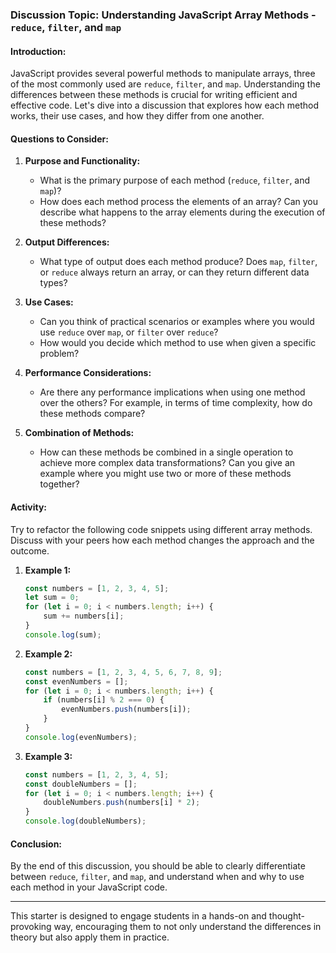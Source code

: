 
### Discussion Topic: Understanding JavaScript Array Methods - `reduce`, `filter`, and `map`

#### Introduction:
JavaScript provides several powerful methods to manipulate arrays, three of the most commonly used are `reduce`, `filter`, and `map`. Understanding the differences between these methods is crucial for writing efficient and effective code. Let's dive into a discussion that explores how each method works, their use cases, and how they differ from one another.

#### Questions to Consider:
1. **Purpose and Functionality:**
   - What is the primary purpose of each method (`reduce`, `filter`, and `map`)? 
   - How does each method process the elements of an array? Can you describe what happens to the array elements during the execution of these methods?

2. **Output Differences:**
   - What type of output does each method produce? Does `map`, `filter`, or `reduce` always return an array, or can they return different data types?

3. **Use Cases:**
   - Can you think of practical scenarios or examples where you would use `reduce` over `map`, or `filter` over `reduce`? 
   - How would you decide which method to use when given a specific problem?

4. **Performance Considerations:**
   - Are there any performance implications when using one method over the others? For example, in terms of time complexity, how do these methods compare?

5. **Combination of Methods:**
   - How can these methods be combined in a single operation to achieve more complex data transformations? Can you give an example where you might use two or more of these methods together?

#### Activity:
Try to refactor the following code snippets using different array methods. Discuss with your peers how each method changes the approach and the outcome.

1. **Example 1:**
   ```javascript
   const numbers = [1, 2, 3, 4, 5];
   let sum = 0;
   for (let i = 0; i < numbers.length; i++) {
       sum += numbers[i];
   }
   console.log(sum);
   ```

2. **Example 2:**
   ```javascript
   const numbers = [1, 2, 3, 4, 5, 6, 7, 8, 9];
   const evenNumbers = [];
   for (let i = 0; i < numbers.length; i++) {
       if (numbers[i] % 2 === 0) {
           evenNumbers.push(numbers[i]);
       }
   }
   console.log(evenNumbers);
   ```

3. **Example 3:**
   ```javascript
   const numbers = [1, 2, 3, 4, 5];
   const doubleNumbers = [];
   for (let i = 0; i < numbers.length; i++) {
       doubleNumbers.push(numbers[i] * 2);
   }
   console.log(doubleNumbers);
   ```

#### Conclusion:
By the end of this discussion, you should be able to clearly differentiate between `reduce`, `filter`, and `map`, and understand when and why to use each method in your JavaScript code.

---

This starter is designed to engage students in a hands-on and thought-provoking way, encouraging them to not only understand the differences in theory but also apply them in practice.